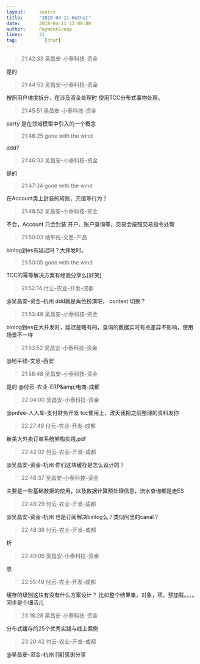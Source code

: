 ```yaml
---
layout:     source 
title:      "2018-04-11-WeChat"
date:       2018-04-11 12:00:00
author:     PaymentGroup
lines:      21 
tag:		  [chat]
---
```

> 21:42:33  吴昌安-小泰科技-资金  
   
是的  
   
> 21:44:53  吴昌安-小泰科技-资金  
   
按照用户维度拆分，在涉及资金处理时 使用TCC分布式事物处理。  
   
> 21:45:51  吴昌安-小泰科技-资金  
   
party 是在领域模型中引入的一个概念  
   
> 21:46:25  gone with the wind  
   
ddd?  
   
> 21:46:33  吴昌安-小泰科技-资金  
   
是的  
   
> 21:47:34  gone with the wind  
   
在Account类上封装的转账、充值等行为？  
   
> 21:48:52  吴昌安-小泰科技-资金  
   
不会，Account 只会封装 开户、账户查询等，交易会按照交易指令处理  
   
> 21:50:03  地平线-文思-产品  
   
binlog到es有延迟吗？大并发时。  
   
> 21:50:05  gone with the wind  
   
TCC的幂等解决方案有经验分享么[奸笑]  
   
> 21:52:14  付云-农业-开发-成都  
   
@吴昌安-资金-杭州  ddd就是角色扮演吧， context 切换？  
   
> 21:53:48  吴昌安-小泰科技-资金  
   
binlog到es在大并发时，延迟是略有的，查询的数据实时有点差异不影响，使用场景不一样  
   
> 21:53:52  吴昌安-小泰科技-资金  
   
@地平线-文思-西安   
   
> 21:58:48  吴昌安-小泰科技-资金  
   
是的 @付云-农业-ERP&amp;amp;电商-成都    
   
> 22:04:00  吴昌安-小泰科技-资金  
   
@pnfee-人人车-支付财务开发 tcc使用上，改天我把之前整理的资料发你  
   
> 22:27:49  付云-农业-开发-成都  
   
新美大外卖订单系统架构实践.pdf  
   
> 22:42:02  付云-农业-开发-成都  
   
@吴昌安-资金-杭州 你们这块缓存是怎么设计的？  
   
> 22:46:37  吴昌安-小泰科技-资金  
   
主要是一些基础数据的使用，以及数据计算预处理信息，流水查询都是走ES  
   
> 22:48:29  付云-农业-开发-成都  
   
@吴昌安-资金-杭州 也是订阅解决binlog么？类似阿里的canal？  
   
> 22:48:36  付云-农业-开发-成都  
   
析  
   
> 22:49:06  吴昌安-小泰科技-资金  
   
恩  
   
> 22:55:49  付云-农业-开发-成都  
   
缓存的级别这块有没有什么方案设计？ 比如整个结果集，对象，项，预加载。。。。同步是个细活儿  
   
> 23:18:28  吴昌安-小泰科技-资金  
   
分布式缓存的25个优秀实践与线上案例  
   
> 23:20:42  付云-农业-开发-成都  
   
@吴昌安-资金-杭州 [强]感谢分享  
   
